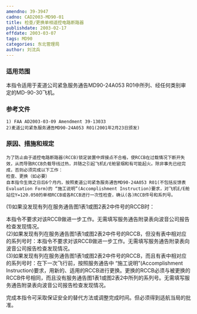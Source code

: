 ```yaml
---
amendno: 39-3947  
cadno: CAD2003-MD90-01  
title: 检查/更换单相遥控电路断路器  
publishdate: 2003-02-17  
effdate: 2003-03-07  
tags: MD90  
categories: 东北管理局  
author: 刘沈兵  
---
```

  
### 适用范围  
本指令适用于麦道公司紧急服务通告MD90-24A053 R01中所列、经任何类别审定的MD-90-30飞机。  
  
<!--more-->  
### 参考文件  
    1) FAA AD2003-03-09 Amendment 39-13033  
    2)麦道公司紧急服务通告MD90-24A053 R01(2001年2月23日颁发)  
  
### 原因、措施和规定  
    为了防止由于遥控电路断路器(RCCB)锁定装置中焊接点不合格，使RCCB在过载情况下断开失效，从而导致RCCB负载导线过热，并随之引起飞机E/E舱冒烟和有可能起火。除非事先已经完成，否则必须完成以下工作：  
    检查、更换（如必要）  
    自本指令生效之日后6个月内，按照麦道公司紧急服务通告MD90-24A053 R01(不包括反馈表 Evaluation Form)的 “施工说明”(Accomplishment Instruction)要求，对飞机E/E舱站位Y=120.050的单相RCCB或各RCCB进行一次性检查，确认(各)RCCB件号和系列号。  
(1)如果没发现有列在服务通告图1表1或图2表2中件号的RCCB时：  
  
本指令不要求对该RCCB做进一步工作。无需填写服务通告附录表向波音公司报告检查发现情况。  
    (2)如果发现有列在服务通告图1表1或图2表2中件号的RCCB，但没有表中相对应的系列号时：本指令不要求对该RCCB做进一步工作。无需填写服务通告附录表向波音公司报告检查发现情况。  
    (3)如果发现有列在服务通告图1表1或图2表2中件号的RCCB，而且有表中相对应的系列号时：在下一次飞行前，按照服务通告中 “施工说明”(Accomplishment Instruction)要求，用新的、适用的RCCB进行更换。更换的RCCB必须与被更换的RCCB件号相同，而且没有服务通告图1表1或图2表2中所列的系列号。无需填写服务通告附录表向波音公司报告检查发现情况。  
  
完成本指令可采取保证安全的替代方法或调整完成时间。但必须得到适航当局的批准。  
